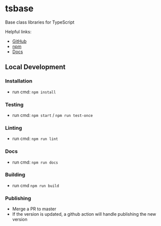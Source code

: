 # tsbase
Base class libraries for TypeScript

Helpful links:
- [GitHub](https://github.com/bayes343/tsbase)
- [npm](https://www.npmjs.com/package/tsbase)
- [Docs](https://bayes343.github.io/tsbase/modules.html)

## Local Development
### Installation
- run cmd: `npm install`

### Testing
- run cmd: `npm start` / `npm run test-once`

### Linting
- run cmd: `npm run lint`

### Docs
- run cmd: `npm run docs`

### Building
- run cmd `npm run build`

### Publishing
- Merge a PR to master
- If the version is updated, a github action will handle publishing the new version
